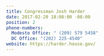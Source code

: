 ```yaml
---
title: Congressman Josh Harder
date: 2017-02-20 18:08:00 -08:00
position: 2
phone-numbers:
  Modesto Office: " (209) 579 5458"
  DC Office: "(202) 225-4540"
website: https://harder.house.gov/
---
```


